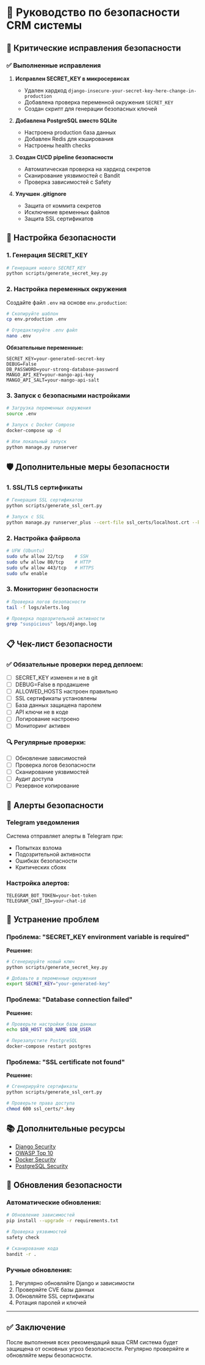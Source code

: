 # 🔐 Руководство по безопасности CRM системы

## 🚨 Критические исправления безопасности

### ✅ Выполненные исправления

1. **Исправлен SECRET_KEY в микросервисах**
   - Удален хардкод `django-insecure-your-secret-key-here-change-in-production`
   - Добавлена проверка переменной окружения `SECRET_KEY`
   - Создан скрипт для генерации безопасных ключей

2. **Добавлена PostgreSQL вместо SQLite**
   - Настроена production база данных
   - Добавлен Redis для кэширования
   - Настроены health checks

3. **Создан CI/CD pipeline безопасности**
   - Автоматическая проверка на хардкод секретов
   - Сканирование уязвимостей с Bandit
   - Проверка зависимостей с Safety

4. **Улучшен .gitignore**
   - Защита от коммита секретов
   - Исключение временных файлов
   - Защита SSL сертификатов

## 🔧 Настройка безопасности

### 1. Генерация SECRET_KEY

```bash
# Генерация нового SECRET_KEY
python scripts/generate_secret_key.py
```

### 2. Настройка переменных окружения

Создайте файл `.env` на основе `env.production`:

```bash
# Скопируйте шаблон
cp env.production .env

# Отредактируйте .env файл
nano .env
```

**Обязательные переменные:**
```env
SECRET_KEY=your-generated-secret-key
DEBUG=False
DB_PASSWORD=your-strong-database-password
MANGO_API_KEY=your-mango-api-key
MANGO_API_SALT=your-mango-api-salt
```

### 3. Запуск с безопасными настройками

```bash
# Загрузка переменных окружения
source .env

# Запуск с Docker Compose
docker-compose up -d

# Или локальный запуск
python manage.py runserver
```

## 🛡️ Дополнительные меры безопасности

### 1. SSL/TLS сертификаты

```bash
# Генерация SSL сертификатов
python scripts/generate_ssl_cert.py

# Запуск с SSL
python manage.py runserver_plus --cert-file ssl_certs/localhost.crt --key-file ssl_certs/localhost.key
```

### 2. Настройка файрвола

```bash
# UFW (Ubuntu)
sudo ufw allow 22/tcp    # SSH
sudo ufw allow 80/tcp    # HTTP
sudo ufw allow 443/tcp   # HTTPS
sudo ufw enable
```

### 3. Мониторинг безопасности

```bash
# Проверка логов безопасности
tail -f logs/alerts.log

# Проверка подозрительной активности
grep "suspicious" logs/django.log
```

## 📋 Чек-лист безопасности

### ✅ Обязательные проверки перед деплоем:

- [ ] SECRET_KEY изменен и не в git
- [ ] DEBUG=False в продакшене
- [ ] ALLOWED_HOSTS настроен правильно
- [ ] SSL сертификаты установлены
- [ ] База данных защищена паролем
- [ ] API ключи не в коде
- [ ] Логирование настроено
- [ ] Мониторинг активен

### 🔍 Регулярные проверки:

- [ ] Обновление зависимостей
- [ ] Проверка логов безопасности
- [ ] Сканирование уязвимостей
- [ ] Аудит доступа
- [ ] Резервное копирование

## 🚨 Алерты безопасности

### Telegram уведомления

Система отправляет алерты в Telegram при:

- Попытках взлома
- Подозрительной активности
- Ошибках безопасности
- Критических сбоях

### Настройка алертов:

```env
TELEGRAM_BOT_TOKEN=your-bot-token
TELEGRAM_CHAT_ID=your-chat-id
```

## 🔧 Устранение проблем

### Проблема: "SECRET_KEY environment variable is required"

**Решение:**
```bash
# Сгенерируйте новый ключ
python scripts/generate_secret_key.py

# Добавьте в переменные окружения
export SECRET_KEY="your-generated-key"
```

### Проблема: "Database connection failed"

**Решение:**
```bash
# Проверьте настройки базы данных
echo $DB_HOST $DB_NAME $DB_USER

# Перезапустите PostgreSQL
docker-compose restart postgres
```

### Проблема: "SSL certificate not found"

**Решение:**
```bash
# Сгенерируйте сертификаты
python scripts/generate_ssl_cert.py

# Проверьте права доступа
chmod 600 ssl_certs/*.key
```

## 📚 Дополнительные ресурсы

- [Django Security](https://docs.djangoproject.com/en/5.2/topics/security/)
- [OWASP Top 10](https://owasp.org/www-project-top-ten/)
- [Docker Security](https://docs.docker.com/engine/security/)
- [PostgreSQL Security](https://www.postgresql.org/docs/current/security.html)

## 🔄 Обновления безопасности

### Автоматические обновления:

```bash
# Обновление зависимостей
pip install --upgrade -r requirements.txt

# Проверка уязвимостей
safety check

# Сканирование кода
bandit -r .
```

### Ручные обновления:

1. Регулярно обновляйте Django и зависимости
2. Проверяйте CVE базы данных
3. Обновляйте SSL сертификаты
4. Ротация паролей и ключей

---

## ✅ Заключение

После выполнения всех рекомендаций ваша CRM система будет защищена от основных угроз безопасности. Регулярно проверяйте и обновляйте меры безопасности. 